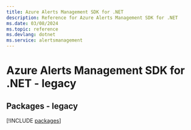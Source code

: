 ```yaml
---
title: Azure Alerts Management SDK for .NET
description: Reference for Azure Alerts Management SDK for .NET
ms.date: 03/08/2024
ms.topic: reference
ms.devlang: dotnet
ms.service: alertsmanagement
---
```

# Azure Alerts Management SDK for .NET - legacy
## Packages - legacy
[!INCLUDE [packages](alerts-management-index.md)]